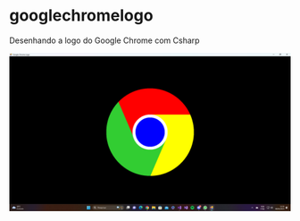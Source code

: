 # googlechromelogo
Desenhando a logo do Google Chrome com Csharp

<img src="./src/img/printscreen.png">
